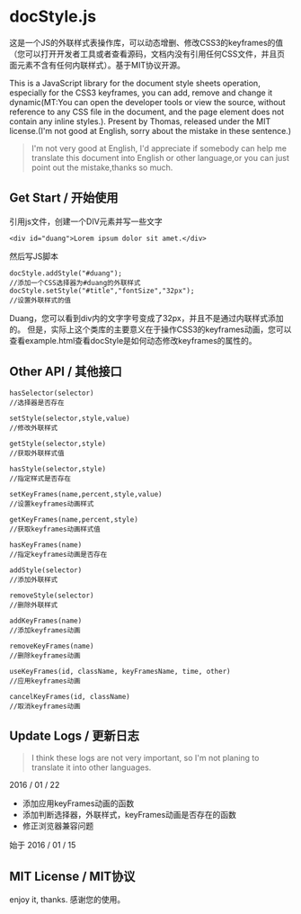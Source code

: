 # docStyle.js

这是一个JS的外联样式表操作库，可以动态增删、修改CSS3的keyframes的值（您可以打开开发者工具或者查看源码，文档内没有引用任何CSS文件，并且页面元素不含有任何内联样式）。基于MIT协议开源。


This is a JavaScript library for the document style sheets operation, especially for the CSS3 keyframes, you can add, remove and change it dynamic(MT:You can open the developer tools or view the source, without reference to any CSS file in the document, and the page element does not contain any inline styles.). Present by Thomas, released under the MIT license.(I'm not good at English, sorry about the mistake in these sentence.)


> I'm not very good at English, I'd appreciate if somebody can help me translate this document into English or other language,or you can just point out the mistake,thanks so much.


## Get Start / 开始使用

引用js文件，创建一个DIV元素并写一些文字

    <div id="duang">Lorem ipsum dolor sit amet.</div>

然后写JS脚本

    docStyle.addStyle("#duang");
    //添加一个CSS选择器为#duang的外联样式
	docStyle.setStyle("#title","fontSize","32px");
	//设置外联样式的值

Duang，您可以看到div内的文字字号变成了32px，并且不是通过内联样式添加的。
但是，实际上这个类库的主要意义在于操作CSS3的keyframes动画，您可以查看example.html查看docStyle是如何动态修改keyframes的属性的。

## Other API / 其他接口
	hasSelector(selector)
	//选择器是否存在

    setStyle(selector,style,value)
    //修改外联样式
    
	getStyle(selector,style)
	//获取外联样式值
	
	hasStyle(selector,style)
	//指定样式是否存在
	
	setKeyFrames(name,percent,style,value)
	//设置keyframes动画样式
	
	getKeyFrames(name,percent,style)
	//获取keyframes动画样式值
	
	hasKeyFrames(name)
	//指定keyframes动画是否存在
	
	addStyle(selector)
	//添加外联样式
	
	removeStyle(selector)
	//删除外联样式
	
	addKeyFrames(name)
	//添加keyframes动画
	
	removeKeyFrames(name)
	//删除keyframes动画
	
	useKeyFrames(id, className, keyFramesName, time, other)
	//应用keyframes动画
	
	cancelKeyFrames(id, className)
	//取消keyframes动画

## Update Logs / 更新日志
> I think these logs are not very important, so I'm not planing to translate it into other languages.

2016 / 01 / 22
* 添加应用keyFrames动画的函数
* 添加判断选择器，外联样式，keyFrames动画是否存在的函数
* 修正浏览器兼容问题

始于 2016 / 01 / 15

## MIT License / MIT协议

enjoy it, thanks.
感谢您的使用。